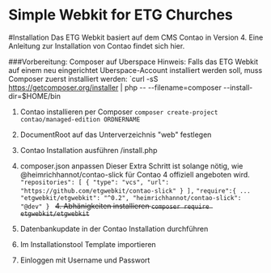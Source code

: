 # Simple Webkit for ETG Churches

#Installation
Das ETG Webkit basiert auf dem CMS Contao in Version 4. Eine Anleitung zur Installation von Contao findet sich hier.

###Vorbereitung: Composer auf Uberspace
Hinweis: Falls das ETG Webkit auf einem neu eingerichtet Uberspace-Account installiert werden soll, muss Composer zuerst installiert werden:
`curl -sS https://getcomposer.org/installer | php -- --filename=composer --install-dir=$HOME/bin


1. Contao installieren per Composer
`composer create-project contao/managed-edition ORDNERNAME`

2. DocumentRoot auf das Unterverzeichnis "web" festlegen

3. Contao Installation ausführen
/install.php

4. composer.json anpassen
Dieser Extra Schritt ist solange nötig, wie @heimrichhannot/contao-slick für Contao 4 offiziell angeboten wird.
`"repositories": [
    {
      "type": "vcs",
      "url": "https://github.com/etgwebkit/contao-slick"
    }
  ],`
 `"require":{
 ...
 	"etgwebkit/etgwebkit": "^0.2",
    "heimrichhannot/contao-slick": "@dev"
 }
 ` 
~~4. Abhänigkeiten installieren
`composer require etgwebkit/etgwebkit`~~

5. Datenbankupdate in der Contao Installation durchführen

6. Im Installationstool Template importieren

7. Einloggen mit Username und Passwort